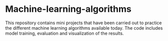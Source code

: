 # Machine-learning-algorithms


This repository contains mini projects that have been carried out to practice the different machine learning algorithms available today. The code includes model training, evaluation and visualization of the results. 
